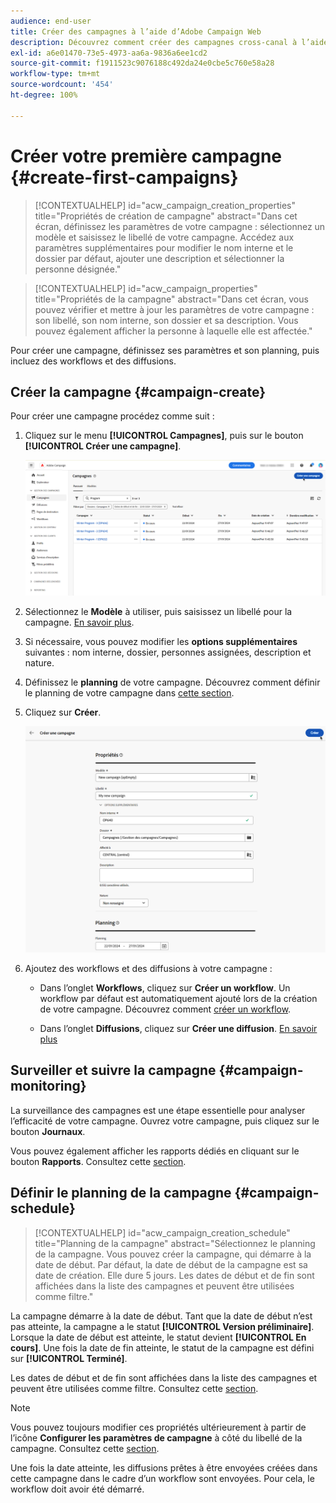 ```yaml
---
audience: end-user
title: Créer des campagnes à l’aide d’Adobe Campaign Web
description: Découvrez comment créer des campagnes cross-canal à l’aide d’Adobe Campaign Web.
exl-id: a6e01470-73e5-4973-aa6a-9836a6ee1cd2
source-git-commit: f1911523c9076188c492da24e0cbe5c760e58a28
workflow-type: tm+mt
source-wordcount: '454'
ht-degree: 100%

---
```


# Créer votre première campagne {#create-first-campaigns}

>[!CONTEXTUALHELP]
>id="acw_campaign_creation_properties"
>title="Propriétés de création de campagne"
>abstract="Dans cet écran, définissez les paramètres de votre campagne : sélectionnez un modèle et saisissez le libellé de votre campagne. Accédez aux paramètres supplémentaires pour modifier le nom interne et le dossier par défaut, ajouter une description et sélectionner la personne désignée."

>[!CONTEXTUALHELP]
>id="acw_campaign_properties"
>title="Propriétés de la campagne"
>abstract="Dans cet écran, vous pouvez vérifier et mettre à jour les paramètres de votre campagne : son libellé, son nom interne, son dossier et sa description. Vous pouvez également afficher la personne à laquelle elle est affectée."

Pour créer une campagne, définissez ses paramètres et son planning, puis incluez des workflows et des diffusions.

## Créer la campagne {#campaign-create}

Pour créer une campagne procédez comme suit :

1. Cliquez sur le menu **[!UICONTROL Campagnes]**, puis sur le bouton **[!UICONTROL Créer une campagne]**.

   ![Capture d’écran montrant le bouton « Créer une campagne » dans le menu Campagnes](assets/create-campaign-button.png)

1. Sélectionnez le **Modèle** à utiliser, puis saisissez un libellé pour la campagne. [En savoir plus](manage-campaigns.md#manage-campaign-templates).
1. Si nécessaire, vous pouvez modifier les **options supplémentaires** suivantes : nom interne, dossier, personnes assignées, description et nature.
1. Définissez le **planning** de votre campagne. Découvrez comment définir le planning de votre campagne dans [cette section](#campaign-schedule).
1. Cliquez sur **Créer**.

   ![Capture d’écran montrant l’écran des propriétés de la campagne, y compris les champs nom interne, dossier, personne désignée, description et nature.](assets/create-a-campaign-properties.png)

1. Ajoutez des workflows et des diffusions à votre campagne :

   * Dans l’onglet **Workflows**, cliquez sur **Créer un workflow**. Un workflow par défaut est automatiquement ajouté lors de la création de votre campagne. Découvrez comment [créer un workflow](../workflows/create-workflow.md).

   * Dans l’onglet **Diffusions**, cliquez sur **Créer une diffusion**. [En savoir plus](../msg/gs-messages.md)

## Surveiller et suivre la campagne {#campaign-monitoring}

La surveillance des campagnes est une étape essentielle pour analyser l’efficacité de votre campagne. Ouvrez votre campagne, puis cliquez sur le bouton **Journaux**.

Vous pouvez également afficher les rapports dédiés en cliquant sur le bouton **Rapports**. Consultez cette [section](../reporting/campaign-reports.md).

## Définir le planning de la campagne {#campaign-schedule}

>[!CONTEXTUALHELP]
>id="acw_campaign_creation_schedule"
>title="Planning de la campagne"
>abstract="Sélectionnez le planning de la campagne. Vous pouvez créer la campagne, qui démarre à la date de début. Par défaut, la date de début de la campagne est sa date de création. Elle dure 5 jours. Les dates de début et de fin sont affichées dans la liste des campagnes et peuvent être utilisées comme filtre."

La campagne démarre à la date de début. Tant que la date de début n’est pas atteinte, la campagne a le statut **[!UICONTROL Version préliminaire]**. Lorsque la date de début est atteinte, le statut devient **[!UICONTROL En cours]**. Une fois la date de fin atteinte, le statut de la campagne est défini sur **[!UICONTROL Terminé]**.

Les dates de début et de fin sont affichées dans la liste des campagnes et peuvent être utilisées comme filtre. Consultez cette [section](manage-campaigns.md#access-campaigns).

>[!NOTE]
>
>Vous pouvez toujours modifier ces propriétés ultérieurement à partir de l’icône **Configurer les paramètres de campagne** à côté du libellé de la campagne. Consultez cette [section](gs-campaigns.md#campaign-dashboard).

Une fois la date atteinte, les diffusions prêtes à être envoyées créées dans cette campagne dans le cadre d’un workflow sont envoyées. Pour cela, le workflow doit avoir été démarré.

<!--
    +++WORKF
++screen
## Create a cross-channel campaign {#cross-channel-campaign}

In a cross-channel campaign, a single marketing communication uses different channels. Data is passed between the channels. The customer receives communication through multiple channels based on, for example, their interaction with the previous communication.
-->
<!--
existing campaign: settings button -> properties like when creation
schedule in header

About plans, programs and campaigns
Adobe Campaign allows you to plan marketing campaigns in which you can create and manage different types of activities: emails, SMS messages, push notifications, workflows, landing pages. These campaigns and their contents can be gathered into programs.

The programs and campaigns allow you to regroup and view the different marketing activities that are linked to them.

A program may contain other programs as well as campaigns, workflows, and landing pages. It appears in the timeline and helps you organize your marketing activities: you can separate them by country, by brand, by unit, and similar criteria.

A campaign enables you to gather all the marketing activities of your choice under a single entity. A campaign may contain emails, SMS, push notifications, direct mails, workflows, and landing pages.

To better organize your marketing plans, Adobe recommends the following hierarchy: Program > Sub-programs > Campaigns > Workflows > Deliveries.

Reports on programs and campaigns allow you to analyze their impact. For example, you can build reports at the campaign level to aggregate data on all deliveries contained in that campaign.

Related topics:

* Timeline
* About dynamic reports
* Creating a campaign

In programs and sub-programs, you can add campaigns. Campaigns can contain marketing activities such as emails, SMS, push notifications, workflows, and landing pages.

From the Adobe Campaign home page, select the Programs & Campaigns card, and access a program or sub-program.

Click on the Create button, and select Campaign.

In the Creation mode screen, select a campaign type.

The campaign types available are based on templates defined in Resources > Templates > Campaign templates. For more on this, refer to the Managing templates section.

In the Properties screen, enter the name and ID of the campaign.

Select a start and end date for your campaign. These dates only apply to the campaign itself.

Click on Create to confirm the creation of the campaign.

The campaign is created and displayed. Use the Create button to add marketing activities to your campaign.

>[!NOTE]
>
>Depending on your license agreement, you may access only some of these activities.

You can also create a campaign from the marketing activity list. You can choose to link the marketing activity to a parent program or sub-program via the properties window of the campaign.

Programs and campaigns icons and statuses:

Each program and each campaign in the list has a visual symbol and an icon whose color indicates the execution status. This status depends on the validity period of the program or the campaign.

* Gray: the program/campaign has not yet started - Editing status.
* Blue: the program/campaign is in progress - In progress status.
* Green: the program/campaign has finished - Finished status.

By default, the current date is automatically shown as the validity start date, and the end date is calculated according to the start date (D+186 days). You can change these dates in the program or campaign properties.

Business.Adobe.com resources
-->
